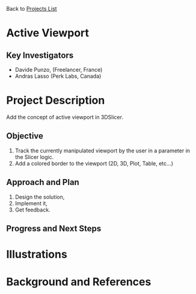 Back to [Projects List](../../README.md#ProjectsList)

# Active Viewport

## Key Investigators

- Davide Punzo, (Freelancer, France) 
- Andras Lasso (Perk Labs, Canada)

# Project Description

Add the concept of active viewport in 3DSlicer.

## Objective

1) Track the currently manipulated viewport by the user in a parameter in the Slicer logic.
2) Add a colored border to the viewport (2D, 3D, Plot, Table, etc...)

## Approach and Plan

1) Design the solution, 
2) Implement it,
3) Get feedback.

## Progress and Next Steps


# Illustrations


# Background and References

